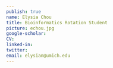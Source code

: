 ```yaml
---
publish: true
name: Elysia Chou
title: Bioinformatics Rotation Student
picture: echou.jpg
google-scholar: 
CV:
linked-in: 
twitter:
email: elysian@umich.edu
---
```

